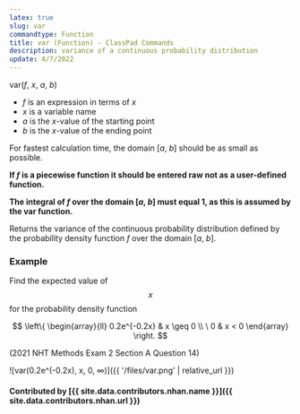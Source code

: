 ```yaml
---
latex: true
slug: var
commandtype: Function
title: var (Function) - ClassPad Commands
description: variance of a continuous probability distribution
update: 4/7/2022
---
```


var(*f*, *x*, *a*, *b*)

- *f* is an expression in terms of *x*
- *x* is a variable name
- *a* is the *x*-value of the starting point
- *b* is the *x*-value of the ending point

For fastest calculation time, the domain [*a*, *b*] should be as small as possible.

**If *f* is a piecewise function it should be entered raw not as a user-defined function.**

**The integral of *f* over the domain [*a*, *b*] must equal 1, as this is assumed by the var function.**

Returns the variance of the continuous probability distribution defined by the probability density function *f* over the domain [*a*, *b*].

### Example

Find the expected value of $$ x $$ for the probability density function

$$ \left\{ \begin{array}{ll}
0.2e^{-0.2x} & x \geq 0 \\
\ 0 & x < 0 \end{array}
\right. $$

(2021 NHT Methods Exam 2 Section A Question 14)

![var(0.2e^(-0.2x), x, 0, ∞)]({{ '/files/var.png' | relative_url }})

#### Contributed by [{{ site.data.contributors.nhan.name }}]({{ site.data.contributors.nhan.url }})